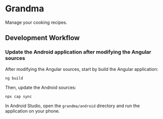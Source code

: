 # Grandma

Manage your cooking recipes.

## Development Workflow

### Update the Android application after modifying the Angular sources
After modifying the Angular sources, start by build the Angular application:
```
ng build
```
Then, update the Android sources:
```
npx cap sync
```
In Android Studio, open the `grandma/android` directory and run the application on your phone.